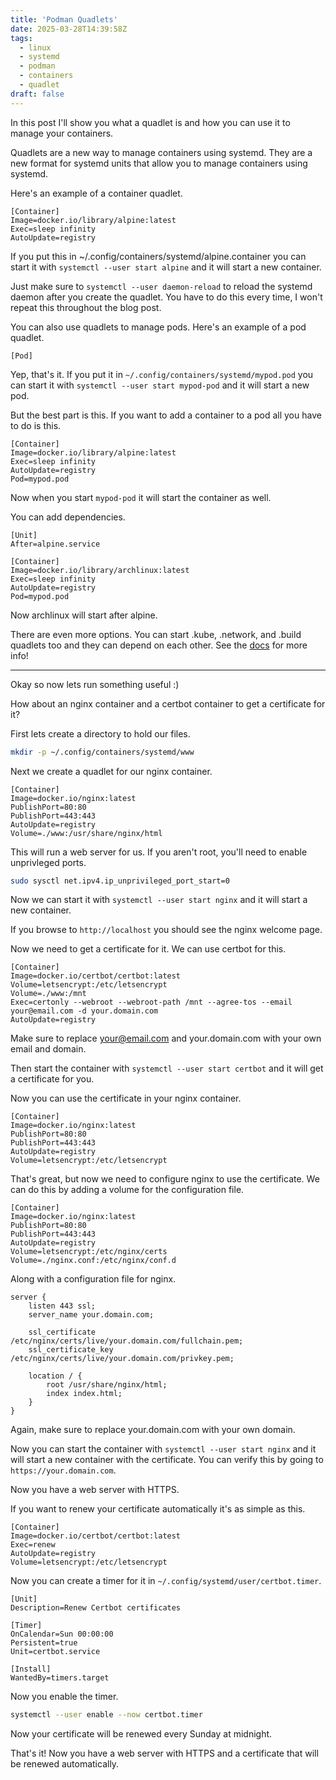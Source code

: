 ```yaml
---
title: 'Podman Quadlets'
date: 2025-03-28T14:39:58Z
tags:
  - linux
  - systemd
  - podman
  - containers
  - quadlet
draft: false
---
```


In this post I'll show you what a quadlet is and how you can use it to manage
your containers.

Quadlets are a new way to manage containers using systemd. They are a new
format for systemd units that allow you to manage containers using systemd.

Here's an example of a container quadlet.

```systemd
[Container]
Image=docker.io/library/alpine:latest
Exec=sleep infinity
AutoUpdate=registry
```

If you put this in ~/.config/containers/systemd/alpine.container you can start
it with `systemctl --user start alpine` and it will start a new container.

Just make sure to `systemctl --user daemon-reload` to reload the systemd daemon
after you create the quadlet. You have to do this every time, I won't repeat
this throughout the blog post.

You can also use quadlets to manage pods. Here's an example of a pod quadlet.

```systemd
[Pod]
```

Yep, that's it. If you put it in `~/.config/containers/systemd/mypod.pod` you can
start it with `systemctl --user start mypod-pod` and it will start a new pod.

But the best part is this. If you want to add a container to a pod all you have
to do is this.

```systemd
[Container]
Image=docker.io/library/alpine:latest
Exec=sleep infinity
AutoUpdate=registry
Pod=mypod.pod
```

Now when you start `mypod-pod` it will start the container as well.

You can add dependencies.

```systemd
[Unit]
After=alpine.service

[Container]
Image=docker.io/library/archlinux:latest
Exec=sleep infinity
AutoUpdate=registry
Pod=mypod.pod
```

Now archlinux will start after alpine.

There are even more options. You can start .kube, .network, and .build quadlets
too and they can depend on each other. See the
[docs](https://docs.podman.io/en/latest/markdown/podman-systemd.unit.5.html)
for more info!

---

Okay so now lets run something useful :)

How about an nginx container and a certbot container to get a certificate for it?

First lets create a directory to hold our files.

```sh
mkdir -p ~/.config/containers/systemd/www
```

Next we create a quadlet for our nginx container.

```systemd
[Container]
Image=docker.io/nginx:latest
PublishPort=80:80
PublishPort=443:443
AutoUpdate=registry
Volume=./www:/usr/share/nginx/html
```

This will run a web server for us. If you aren't root, you'll need to enable unprivleged ports.

```sh
sudo sysctl net.ipv4.ip_unprivileged_port_start=0
```

Now we can start it with `systemctl --user start nginx` and it will start a new container.

If you browse to `http://localhost` you should see the nginx welcome page.

Now we need to get a certificate for it. We can use certbot for this.

```systemd
[Container]
Image=docker.io/certbot/certbot:latest
Volume=letsencrypt:/etc/letsencrypt
Volume=./www:/mnt
Exec=certonly --webroot --webroot-path /mnt --agree-tos --email your@email.com -d your.domain.com
AutoUpdate=registry
```

Make sure to replace your@email.com and your.domain.com with your own email and domain.

Then start the container with `systemctl --user start certbot` and it will get a certificate for you.

Now you can use the certificate in your nginx container.

```systemd
[Container]
Image=docker.io/nginx:latest
PublishPort=80:80
PublishPort=443:443
AutoUpdate=registry
Volume=letsencrypt:/etc/letsencrypt
```

That's great, but now we need to configure nginx to use the certificate. We can
do this by adding a volume for the configuration file.

```systemd
[Container]
Image=docker.io/nginx:latest
PublishPort=80:80
PublishPort=443:443
AutoUpdate=registry
Volume=letsencrypt:/etc/nginx/certs
Volume=./nginx.conf:/etc/nginx/conf.d
```

Along with a configuration file for nginx.

```nginx
server {
    listen 443 ssl;
    server_name your.domain.com;

    ssl_certificate /etc/nginx/certs/live/your.domain.com/fullchain.pem;
    ssl_certificate_key /etc/nginx/certs/live/your.domain.com/privkey.pem;

    location / {
        root /usr/share/nginx/html;
        index index.html;
    }
}
```

Again, make sure to replace your.domain.com with your own domain.

Now you can start the container with `systemctl --user start nginx` and it will
start a new container with the certificate. You can verify this by going to
`https://your.domain.com`.

Now you have a web server with HTTPS.

If you want to renew your certificate automatically it's as simple as this.

```systemd
[Container]
Image=docker.io/certbot/certbot:latest
Exec=renew
AutoUpdate=registry
Volume=letsencrypt:/etc/letsencrypt
```

Now you can create a timer for it in `~/.config/systemd/user/certbot.timer`.

```systemd
[Unit]
Description=Renew Certbot certificates

[Timer]
OnCalendar=Sun 00:00:00
Persistent=true
Unit=certbot.service

[Install]
WantedBy=timers.target
```

Now you enable the timer.

```sh
systemctl --user enable --now certbot.timer
```

Now your certificate will be renewed every Sunday at midnight.

That's it! Now you have a web server with HTTPS and a certificate that will be
renewed automatically.
